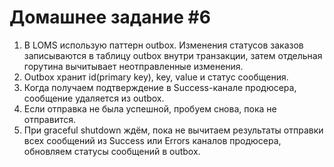 # Домашнее задание #6

1. В LOMS использую паттерн outbox. Изменения статусов заказов записываются в таблицу outbox внутри транзакции,
затем отдельная горутина вычитывает неотправленные изменения.
2. Outbox хранит id(primary key), key, value и статус сообщения.
3. Когда получаем подтверждение в Success-канале продюсера, сообщение удаляется из outbox.
4. Если отправка не была успешной, пробуем снова, пока не отправится.
5. При graceful shutdown ждём, пока не вычитаем результаты отправки всех сообщений из Success или Errors каналов
продюсера, обновляем статусы сообщений в outbox.